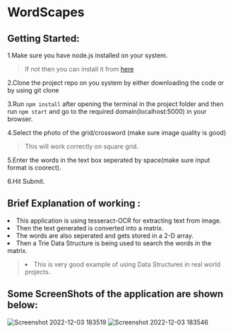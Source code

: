 # WordScapes
<h2>Getting Started:</h2>
1.Make sure you have node.js installed on your system. 
  
>If not then you can install it from [here](https://nodejs.org/en/)

2.Clone the project repo on you system by either downloading the code or by using git clone

3.Run ```npm install``` after opening the terminal in the project folder and then run ```npm start``` and go to the required domain(localhost:5000) in your browser.

4.Select the photo of the grid/crossword (make sure image quality is good)   
>This will work correctly on square grid.

5.Enter the words in the text box seperated by space(make sure input format is coorect).

6.Hit Submit.
  
<h2>Brief Explanation of working : </h2>
<li> This application is using tesseract-OCR for extracting text from image.
<li> Then the text generated is converted into a matrix.
<li> The words are also seperated and gets stored in a 2-D array.
<li> Then a Trie Data Structure is being used to search the words in the matrix.  
  
><li> This is very good example of using Data Structures in real world projects.
  
  <h2> Some ScreenShots of the application are shown below: </h2>
  
  
![Screenshot 2022-12-03 183519](https://user-images.githubusercontent.com/77826715/205442344-3245ac31-bb27-441f-84d7-fec5f4116ef3.png)
![Screenshot 2022-12-03 183546](https://user-images.githubusercontent.com/77826715/205442347-8d2728df-dcaf-49cc-9fd9-4f1bd913b969.png)
